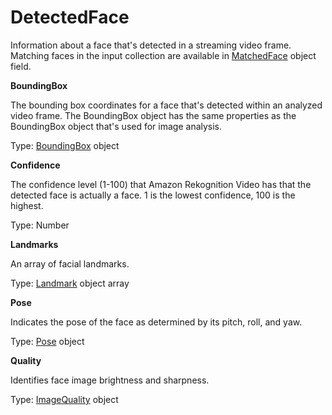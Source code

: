 # DetectedFace<a name="streaming-video-kinesis-output-reference-detectedface"></a>

Information about a face that's detected in a streaming video frame\. Matching faces in the input collection are available in [MatchedFace](streaming-video-kinesis-output-reference-facematch.md) object field\.

**BoundingBox**

The bounding box coordinates for a face that's detected within an analyzed video frame\. The BoundingBox object has the same properties as the BoundingBox object that's used for image analysis\.

Type: [BoundingBox](API_BoundingBox.md) object 

**Confidence**

The confidence level \(1\-100\) that Amazon Rekognition Video has that the detected face is actually a face\. 1 is the lowest confidence, 100 is the highest\.

Type: Number

**Landmarks**

An array of facial landmarks\.

Type: [Landmark](API_Landmark.md) object array

**Pose**

Indicates the pose of the face as determined by its pitch, roll, and yaw\.

Type: [Pose](API_Pose.md) object

**Quality**

Identifies face image brightness and sharpness\. 

Type: [ImageQuality](API_ImageQuality.md) object